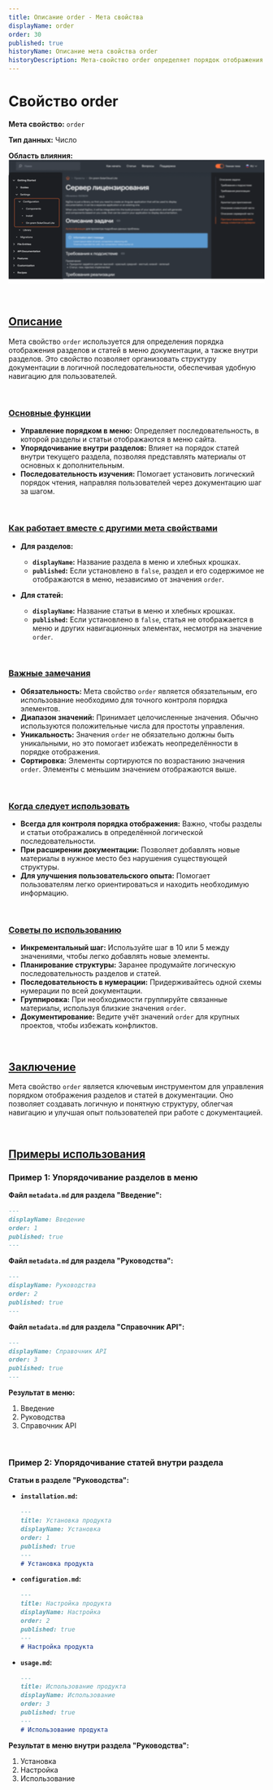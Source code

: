 ```yaml
---
title: Описание order - Мета свойства
displayName: order
order: 30
published: true
historyName: Описание мета свойства order
historyDescription: Мета-свойство order определяет порядок отображения разделов и статей в меню документации для удобной навигации.
---
```


# Свойство order

**Мета свойство:** `order`

**Тип данных:** Число

**Область влияния:**
![Влияние cвойства](https://raw.githubusercontent.com/SolarSpaceTech/product-documentation-content/refs/heads/main/ru/documentation/markdown/images/order.png)

<br/>

## [Описание](description)

Мета свойство `order` используется для определения порядка отображения разделов и статей в меню документации, а также внутри разделов.
Это свойство позволяет организовать структуру документации в логичной последовательности, обеспечивая удобную навигацию для пользователей.

<br/>

### [Основные функции](basic-functions)

- **Управление порядком в меню:** Определяет последовательность, в которой разделы и статьи отображаются в меню сайта.
- **Упорядочивание внутри разделов:** Влияет на порядок статей внутри текущего раздела, позволяя представлять материалы от основных к дополнительным.
- **Последовательность изучения:** Помогает установить логический порядок чтения, направляя пользователей через документацию шаг за шагом.

<br/>

### [Как работает вместе с другими мета свойствами](with-other-properties)

- **Для разделов:**
  - **`displayName`:** Название раздела в меню и хлебных крошках.
  - **`published`:** Если установлено в `false`, раздел и его содержимое не отображаются в меню, независимо от значения `order`.

- **Для статей:**
  - **`displayName`:** Название статьи в меню и хлебных крошках.
  - **`published`:** Если установлено в `false`, статья не отображается в меню и других навигационных элементах, несмотря на значение `order`.

<br/>

### [Важные замечания](notes)

- **Обязательность:** Мета свойство `order` является обязательным, его использование необходимо для точного контроля порядка элементов.
- **Диапазон значений:** Принимает целочисленные значения. Обычно используются положительные числа для простоты управления.
- **Уникальность:** Значения `order` не обязательно должны быть уникальными, но это помогает избежать неопределённости в порядке отображения.
- **Сортировка:** Элементы сортируются по возрастанию значения `order`. Элементы с меньшим значением отображаются выше.

<br/>

### [Когда следует использовать](when-to-use)

- **Всегда для контроля порядка отображения:** Важно, чтобы разделы и статьи отображались в определённой логической последовательности.
- **При расширении документации:** Позволяет добавлять новые материалы в нужное место без нарушения существующей структуры.
- **Для улучшения пользовательского опыта:** Помогает пользователям легко ориентироваться и находить необходимую информацию.

<br/>

### [Советы по использованию](advice)

- **Инкрементальный шаг:** Используйте шаг в 10 или 5 между значениями, чтобы легко добавлять новые элементы.
- **Планирование структуры:** Заранее продумайте логическую последовательность разделов и статей.
- **Последовательность в нумерации:** Придерживайтесь одной схемы нумерации по всей документации.
- **Группировка:** При необходимости группируйте связанные материалы, используя близкие значения `order`.
- **Документирование:** Ведите учёт значений `order` для крупных проектов, чтобы избежать конфликтов.

<br/>

## [Заключение](conclusion)

Мета свойство `order` является ключевым инструментом для управления порядком отображения разделов и статей в документации.
Оно позволяет создавать логичную и понятную структуру, облегчая навигацию и улучшая опыт пользователей при работе с документацией.

<br/>

## [Примеры использования](examples)

### Пример 1: Упорядочивание разделов в меню

**Файл `metadata.md` для раздела "Введение":**

```md
---
displayName: Введение
order: 1
published: true
---
```

**Файл `metadata.md` для раздела "Руководства":**

```md
---
displayName: Руководства
order: 2
published: true
---
```

**Файл `metadata.md` для раздела "Справочник API":**

```md
---
displayName: Справочник API
order: 3
published: true
---
```

**Результат в меню:**

1. Введение
2. Руководства
3. Справочник API

<br/>

### Пример 2: Упорядочивание статей внутри раздела

**Статьи в разделе "Руководства":**

- **`installation.md`:**

  ```md
  ---
  title: Установка продукта
  displayName: Установка
  order: 1
  published: true
  ---
  # Установка продукта
  ```

- **`configuration.md`:**

  ```md
  ---
  title: Настройка продукта
  displayName: Настройка
  order: 2
  published: true
  ---
  # Настройка продукта
  ```

- **`usage.md`:**

  ```md
  ---
  title: Использование продукта
  displayName: Использование
  order: 3
  published: true
  ---
  # Использование продукта
  ```

**Результат в меню внутри раздела "Руководства":**

1. Установка
2. Настройка
3. Использование
